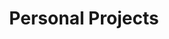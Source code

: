 ---
title: "Personal Projects"
layout: collection
permalink: /projects/
collection: projects
entries_layout: grid
classes: wide
---